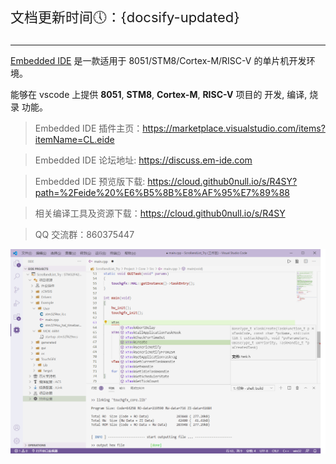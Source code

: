 
<p style="font-size: 22px;">文档更新时间🕔：{docsify-updated}</p>

***

[Embedded IDE](https://marketplace.visualstudio.com/items?itemName=CL.eide) 是一款适用于 8051/STM8/Cortex-M/RISC-V 的单片机开发环境。

能够在 vscode 上提供 **8051**, **STM8**, **Cortex-M**, **RISC-V** 项目的 开发, 编译, 烧录 功能。

> Embedded IDE 插件主页：https://marketplace.visualstudio.com/items?itemName=CL.eide

> Embedded IDE 论坛地址: https://discuss.em-ide.com

> Embedded IDE 预览版下载: https://cloud.github0null.io/s/R4SY?path=%2Feide%20%E6%B5%8B%E8%AF%95%E7%89%88

> 相关编译工具及资源下载：https://cloud.github0null.io/s/R4SY

> QQ 交流群：860375447

![preview](./preview.png)

